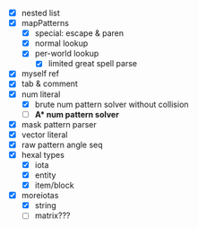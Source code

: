 * [x] nested list
* [x] mapPatterns
    * [x] special: escape & paren
    * [x] normal lookup
    * [x] per-world lookup
        * [x] limited great spell parse
* [x] myself ref
* [x] tab & comment
* [x] num literal
    * [x] brute num pattern solver without collision
    * [ ] **A\* num pattern solver**
* [x] mask pattern parser
* [x] vector literal
* [x] raw pattern angle seq
* [x] hexal types
    * [x] iota
    * [x] entity
    * [x] item/block
* [x] moreiotas
    * [x] string
    * [ ] matrix???
